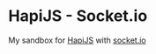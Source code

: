 # HapiJS - Socket.io

My sandbox for [HapiJS](https://hapi.dev/) with [socket.io](https://socket.io/)

